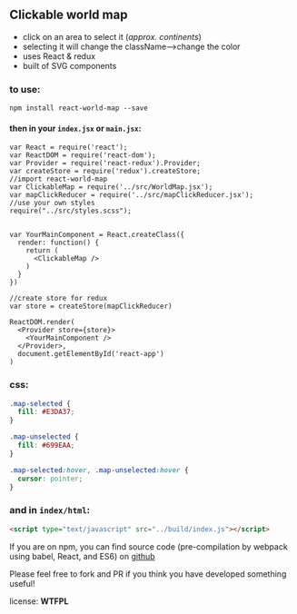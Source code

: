 ## Clickable world map

- click on an area to select it (_approx. continents_)
- selecting it will change the className-->change the color
- uses React & redux
- built of SVG components

### to use:
```
npm install react-world-map --save
```
#### then in your `index.jsx` or `main.jsx`:
```
var React = require('react');
var ReactDOM = require('react-dom');
var Provider = require('react-redux').Provider;
var createStore = require('redux').createStore;
//import react-world-map
var ClickableMap = require('../src/WorldMap.jsx');
var mapClickReducer = require('../src/mapClickReducer.jsx');
//use your own styles
require("../src/styles.scss");


var YourMainComponent = React.createClass({
  render: function() {
    return (
      <ClickableMap />
    )
  }
})

//create store for redux
var store = createStore(mapClickReducer)

ReactDOM.render(
  <Provider store={store}>
    <YourMainComponent />
  </Provider>,
  document.getElementById('react-app')
)
```
### css: 
```css
.map-selected {
  fill: #E3DA37;
}

.map-unselected {
  fill: #699EAA;
}

.map-selected:hover, .map-unselected:hover {
  cursor: pointer;
}
```
### and in `index/html`:
```html
<script type="text/javascript" src="../build/index.js"></script>
```

If you are on npm, you can find source code (pre-compilation by webpack using babel, React, and ES6) on [github](https://github.com/heatherbooker/clickable-svg-map)

Please feel free to fork and PR if you think you have developed something useful!

license: **WTFPL**
